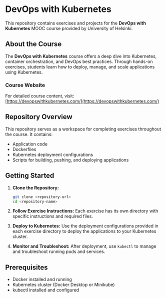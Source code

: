 # DevOps with Kubernetes

This repository contains exercises and projects for the **DevOps with Kubernetes** MOOC course provided by University of Helsinki.

## About the Course
The **DevOps with Kubernetes** course offers a deep dive into Kubernetes, container orchestration, and DevOps best practices. Through hands-on exercises, students learn how to deploy, manage, and scale applications using Kubernetes.

### Course Website
For detailed course content, visit:  
[https://devopswithkubernetes.com/](https://devopswithkubernetes.com/)

## Repository Overview
This repository serves as a workspace for completing exercises throughout the course. It contains:
- Application code
- Dockerfiles
- Kubernetes deployment configurations
- Scripts for building, pushing, and deploying applications

## Getting Started
1. **Clone the Repository:**
   ```bash
   git clone <repository-url>
   cd <repository-name>
   ```

2. **Follow Exercise Instructions:**
   Each exercise has its own directory with specific instructions and required files.

3. **Deploy to Kubernetes:**
   Use the deployment configurations provided in each exercise directory to deploy the applications to your Kubernetes cluster.

4. **Monitor and Troubleshoot:**
   After deployment, use `kubectl` to manage and troubleshoot running pods and services.

## Prerequisites
- Docker installed and running
- Kubernetes cluster (Docker Desktop or Minikube)
- kubectl installed and configured

